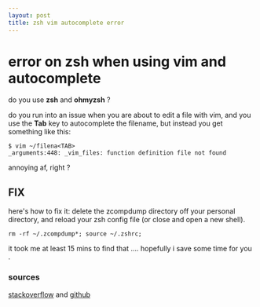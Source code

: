 ```yaml
---
layout: post
title: zsh vim autocomplete error
---
```


# error on zsh when using vim and autocomplete
do you use **zsh** and **ohmyzsh** ?

do you run into an issue when you are about to edit a file with vim, and you use the **Tab** key to autocomplete the filename, but instead you get something like this:
```
$ vim ~/filena<TAB>
_arguments:448: _vim_files: function definition file not found
```

annoying af, right ?

## FIX
here's how to fix it: delete the zcompdump directory off your personal directory, and reload your zsh config file (or close and open a new shell).

`rm -rf ~/.zcompdump*; source ~/.zshrc;`

it took me at least 15 mins to find that .... hopefully i save some time for you .

### sources
[stackoverflow](https://unix.stackexchange.com/questions/280622/zsh-fails-at-path-completition-when-command-is-vim#280626) and [github](https://github.com/robbyrussell/oh-my-zsh/issues/518)
